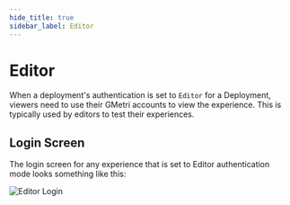 ```yaml
---
hide_title: true
sidebar_label: Editor
---
```


# Editor

When a deployment's authentication is set to `Editor` for a Deployment, viewers need to use their GMetri accounts to view the experience. This is typically used by editors to test their experiences.

## Login Screen

The login screen for any experience that is set to Editor authentication mode looks something like this: 

![Editor Login](https://s.vrgmetri.com/image/q_90/gb-web/portal-docs/assets/img/screenshots/editor_login.png.jpg#boxShadow/)
